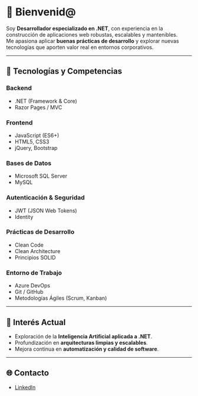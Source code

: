 # 👋 Bienvenid@

Soy **Desarrollador especializado en .NET**, con experiencia en la construcción de aplicaciones web robustas, escalables y mantenibles.  
Me apasiona aplicar **buenas prácticas de desarrollo** y explorar nuevas tecnologías que aporten valor real en entornos corporativos.

---

## 🚀 Tecnologías y Competencias

### Backend
- .NET (Framework & Core)  
- Razor Pages / MVC  

### Frontend
- JavaScript (ES6+)  
- HTML5, CSS3  
- jQuery, Bootstrap  

### Bases de Datos
- Microsoft SQL Server  
- MySQL  

### Autenticación & Seguridad
- JWT (JSON Web Tokens)  
- Identity  

### Prácticas de Desarrollo
- Clean Code  
- Clean Architecture  
- Principios SOLID  

### Entorno de Trabajo
- Azure DevOps  
- Git / GitHub  
- Metodologías Ágiles (Scrum, Kanban)  

---

## 🎯 Interés Actual

- Exploración de la **Inteligencia Artificial aplicada a .NET**.  
- Profundización en **arquitecturas limpias y escalables**.  
- Mejora continua en **automatización y calidad de software**.  

---

## 🌐 Contacto

- [LinkedIn](https://www.linkedin.com/in/josueyanes)
